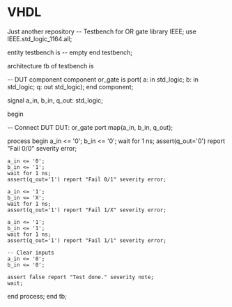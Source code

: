 # VHDL
Just another repository
-- Testbench for OR gate
library IEEE;
use IEEE.std_logic_1164.all;
 
entity testbench is
-- empty
end testbench; 

architecture tb of testbench is

-- DUT component
component or_gate is
port(
  a: in std_logic;
  b: in std_logic;
  q: out std_logic);
end component;

signal a_in, b_in, q_out: std_logic;

begin

  -- Connect DUT
  DUT: or_gate port map(a_in, b_in, q_out);

  process
  begin
    a_in <= '0';
    b_in <= '0';
    wait for 1 ns;
    assert(q_out='0') report "Fail 0/0" severity error;
  
    a_in <= '0';
    b_in <= '1';
    wait for 1 ns;
    assert(q_out='1') report "Fail 0/1" severity error;

    a_in <= '1';
    b_in <= 'X';
    wait for 1 ns;
    assert(q_out='1') report "Fail 1/X" severity error;

    a_in <= '1';
    b_in <= '1';
    wait for 1 ns;
    assert(q_out='1') report "Fail 1/1" severity error;
    
    -- Clear inputs
    a_in <= '0';
    b_in <= '0';

    assert false report "Test done." severity note;
    wait;
  end process;
end tb;
